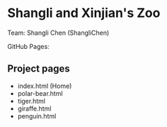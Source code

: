 # Shangli and Xinjian's Zoo

Team: Shangli Chen (ShangliChen)

GitHub Pages:

## Project pages
- index.html (Home)
- polar-bear.html
- tiger.html
- giraffe.html
- penguin.html




